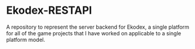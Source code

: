 # Ekodex-RESTAPI

A repository to represent the server backend for Ekodex, a single platform for all of the game projects that I have worked on applicable to a single platform model.
